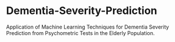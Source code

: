 # Dementia-Severity-Prediction
Application of Machine Learning Techniques for Dementia Severity Prediction from Psychometric Tests in the Elderly Population.
